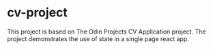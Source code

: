 # cv-project
This project is based on The Odin Projects CV Application project.  The project demonstrates the use of state in a single page react app.
